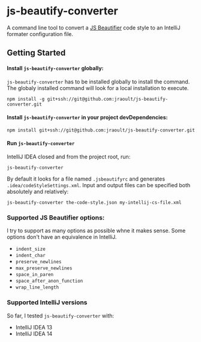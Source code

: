 # js-beautify-converter
A command line tool to convert a [JS Beautifier](https://github.com/beautify-web/js-beautify) code style to an IntelliJ formater configuration file.

## Getting Started
#### Install `js-beautify-converter` globally:
`js-beautify-converter` has to be installed globally to install the command. The globaly installed command will look for a local installation to execute.

`npm install -g git+ssh://git@github.com:jraoult/js-beautify-converter.git`

#### Install `js-beautify-converter`  in your project devDependencies:
`npm install git+ssh://git@github.com:jraoult/js-beautify-converter.git`

#### Run `js-beautify-converter`
IntelliJ IDEA closed and from the project root, run:
```
js-beautify-converter
```

By default it looks for a file named `.jsbeautifyrc` and generates `.idea/codeStyleSettings.xml`. Input and output files can be specified both absolutely and relatively:
```
js-beautify-converter the-code-style.json my-intellij-cs-file.xml
```
 
### Supported JS Beautifier options:
I try to support as many options as possible whne it makes sense. Some options don't have an equivalence in IntelliJ.

* `indent_size`
* `indent_char`
* `preserve_newlines`
* `max_preserve_newlines`
* `space_in_paren`
* `space_after_anon_function`
* `wrap_line_length`

### Supported IntelliJ versions
So far, I tested `js-beautify-converter` with:
* IntelliJ IDEA 13
* IntelliJ IDEA 14
